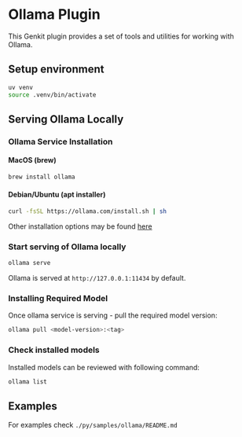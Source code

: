 # Ollama Plugin

This Genkit plugin provides a set of tools and utilities for working with Ollama.

## Setup environment

```bash
uv venv
source .venv/bin/activate
```

## Serving Ollama Locally

### Ollama Service Installation

#### MacOS  (brew)

```bash
brew install ollama
```

#### Debian/Ubuntu (apt installer)

```bash
curl -fsSL https://ollama.com/install.sh | sh
```

Other installation options may be found [here](https://ollama.com/download)

### Start serving of Ollama locally

```bash
ollama serve
```

Ollama is served at `http://127.0.0.1:11434` by default.

### Installing Required Model

Once ollama service is serving - pull the required model version:

```bash
ollama pull <model-version>:<tag>
```

### Check installed models

Installed models can be reviewed with following command:

```bash
ollama list
```

## Examples

For examples check `./py/samples/ollama/README.md`
